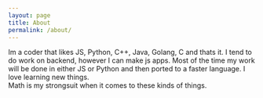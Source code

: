 ```yaml
---
layout: page
title: About
permalink: /about/
---
```


Im a coder that likes JS, Python, C++, Java, Golang, C and thats it. 
I tend to do work on backend, however I can make js apps.
Most of the time my work will be done in either JS or Python and then ported to a faster language.
I love learning new things.  
Math is my strongsuit when it comes to these kinds of things.